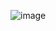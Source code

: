![image](https://github.com/Software-Engineering-0795-team1/Back-end/assets/144649271/2f43446b-baa1-43c9-90ee-17bac52d900a)